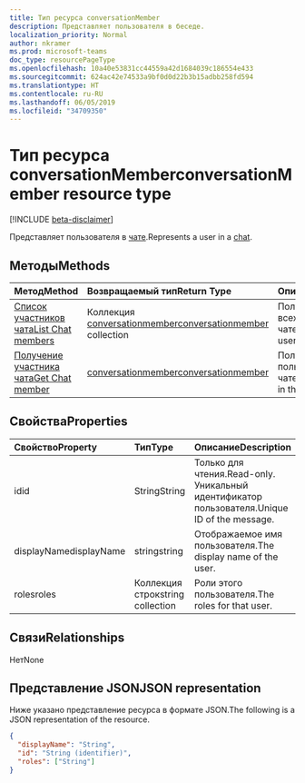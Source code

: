 ```yaml
---
title: Тип ресурса conversationMember
description: Представляет пользователя в беседе.
localization_priority: Normal
author: nkramer
ms.prod: microsoft-teams
doc_type: resourcePageType
ms.openlocfilehash: 10a40e53831cc44559a42d1684039c186554e433
ms.sourcegitcommit: 624ac42e74533a9bf0d0d22b3b15adbb258fd594
ms.translationtype: HT
ms.contentlocale: ru-RU
ms.lasthandoff: 06/05/2019
ms.locfileid: "34709350"
---
```

# <a name="conversationmember-resource-type"></a><span data-ttu-id="a2180-103">Тип ресурса conversationMember</span><span class="sxs-lookup"><span data-stu-id="a2180-103">conversationMember resource type</span></span>

[!INCLUDE [beta-disclaimer](../../includes/beta-disclaimer.md)]

<span data-ttu-id="a2180-104">Представляет пользователя в [чате](chat.md).</span><span class="sxs-lookup"><span data-stu-id="a2180-104">Represents a user in a [chat](chat.md).</span></span>

## <a name="methods"></a><span data-ttu-id="a2180-105">Методы</span><span class="sxs-lookup"><span data-stu-id="a2180-105">Methods</span></span>

| <span data-ttu-id="a2180-106">Метод</span><span class="sxs-lookup"><span data-stu-id="a2180-106">Method</span></span>       | <span data-ttu-id="a2180-107">Возвращаемый тип</span><span class="sxs-lookup"><span data-stu-id="a2180-107">Return Type</span></span>  |<span data-ttu-id="a2180-108">Описание</span><span class="sxs-lookup"><span data-stu-id="a2180-108">Description</span></span>|
|:---------------|:--------|:----------|
|[<span data-ttu-id="a2180-109">Список участников чата</span><span class="sxs-lookup"><span data-stu-id="a2180-109">List Chat members</span></span>](../api/conversationmember-list.md) | <span data-ttu-id="a2180-110">Коллекция [conversationmember](conversationmember.md)</span><span class="sxs-lookup"><span data-stu-id="a2180-110">[conversationmember](conversationmember.md) collection</span></span> | <span data-ttu-id="a2180-111">Получение списка всех пользователей в чате.</span><span class="sxs-lookup"><span data-stu-id="a2180-111">Get the list of all users in the chat.</span></span>|
|[<span data-ttu-id="a2180-112">Получение участника чата</span><span class="sxs-lookup"><span data-stu-id="a2180-112">Get Chat member</span></span>](../api/conversationmember-get.md) | [<span data-ttu-id="a2180-113">conversationmember</span><span class="sxs-lookup"><span data-stu-id="a2180-113">conversationmember</span></span>](conversationmember.md) | <span data-ttu-id="a2180-114">Получение одного пользователя в чате.</span><span class="sxs-lookup"><span data-stu-id="a2180-114">Get a single user in the chat.</span></span>|

## <a name="properties"></a><span data-ttu-id="a2180-115">Свойства</span><span class="sxs-lookup"><span data-stu-id="a2180-115">Properties</span></span>

| <span data-ttu-id="a2180-116">Свойство</span><span class="sxs-lookup"><span data-stu-id="a2180-116">Property</span></span>     | <span data-ttu-id="a2180-117">Тип</span><span class="sxs-lookup"><span data-stu-id="a2180-117">Type</span></span>   |<span data-ttu-id="a2180-118">Описание</span><span class="sxs-lookup"><span data-stu-id="a2180-118">Description</span></span>|
|:---------------|:--------|:----------|
|<span data-ttu-id="a2180-119">id</span><span class="sxs-lookup"><span data-stu-id="a2180-119">id</span></span>|<span data-ttu-id="a2180-120">String</span><span class="sxs-lookup"><span data-stu-id="a2180-120">String</span></span>| <span data-ttu-id="a2180-121">Только для чтения.</span><span class="sxs-lookup"><span data-stu-id="a2180-121">Read-only.</span></span> <span data-ttu-id="a2180-122">Уникальный идентификатор пользователя.</span><span class="sxs-lookup"><span data-stu-id="a2180-122">Unique ID of the message.</span></span>|
|<span data-ttu-id="a2180-123">displayName</span><span class="sxs-lookup"><span data-stu-id="a2180-123">displayName</span></span>| <span data-ttu-id="a2180-124">string</span><span class="sxs-lookup"><span data-stu-id="a2180-124">string</span></span> | <span data-ttu-id="a2180-125">Отображаемое имя пользователя.</span><span class="sxs-lookup"><span data-stu-id="a2180-125">The display name of the user.</span></span> |
|<span data-ttu-id="a2180-126">roles</span><span class="sxs-lookup"><span data-stu-id="a2180-126">roles</span></span>| <span data-ttu-id="a2180-127">Коллекция строк</span><span class="sxs-lookup"><span data-stu-id="a2180-127">string collection</span></span> | <span data-ttu-id="a2180-128">Роли этого пользователя.</span><span class="sxs-lookup"><span data-stu-id="a2180-128">The roles for that user.</span></span> |

## <a name="relationships"></a><span data-ttu-id="a2180-129">Связи</span><span class="sxs-lookup"><span data-stu-id="a2180-129">Relationships</span></span>

<span data-ttu-id="a2180-130">Нет</span><span class="sxs-lookup"><span data-stu-id="a2180-130">None</span></span>

## <a name="json-representation"></a><span data-ttu-id="a2180-131">Представление JSON</span><span class="sxs-lookup"><span data-stu-id="a2180-131">JSON representation</span></span>

<span data-ttu-id="a2180-132">Ниже указано представление ресурса в формате JSON.</span><span class="sxs-lookup"><span data-stu-id="a2180-132">The following is a JSON representation of the resource.</span></span>

<!-- {
  "blockType": "resource",
  "optionalProperties": [

  ],
  "@odata.type": "microsoft.graph.conversationMember",
  "baseType": "",
  "keyProperty": "id"
}-->

```json
{
  "displayName": "String",
  "id": "String (identifier)",
  "roles": ["String"]
}
```

<!-- uuid: 16cd6b66-4b1a-43a1-adaf-3a886856ed98
2019-02-04 14:57:30 UTC -->
<!-- {
  "type": "#page.annotation",
  "description": "conversationMember resource",
  "keywords": "",
  "section": "documentation",
  "tocPath": ""
}-->